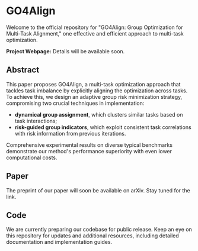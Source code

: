 # GO4Align

Welcome to the official repository for "GO4Align: Group Optimization for Multi-Task Alignment," one effective and efficient approach to multi-task optimization. 

**Project Webpage:** Details will be available soon.

## Abstract

This paper proposes GO4Align, a multi-task optimization approach that tackles task imbalance by explicitly aligning the optimization across tasks. 
To achieve this, we design an adaptive group risk minimization strategy, compromising two crucial techniques in implementation:
- **dynamical group assignment**, which clusters similar tasks based on task interactions; 
- **risk-guided group indicators**, which exploit consistent task correlations with risk information from previous iterations. 

Comprehensive experimental results on diverse typical benchmarks demonstrate our method's performance superiority with even lower computational costs.

## Paper
The preprint of our paper will soon be available on arXiv. Stay tuned for the link.

## Code
We are currently preparing our codebase for public release. Keep an eye on this repository for updates and additional resources, including detailed documentation and implementation guides.


